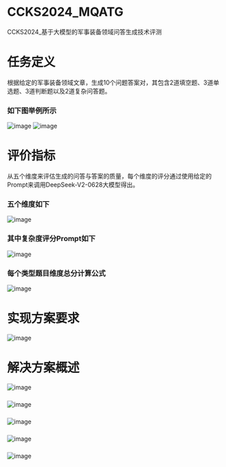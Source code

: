 # CCKS2024_MQATG
CCKS2024_基于大模型的军事装备领域问答生成技术评测
# 任务定义
根据给定的军事装备领域文章，生成10个问题答案对，其包含2道填空题、3道单选题、3道判断题以及2道复杂问答题。
### 如下图举例所示
![image](https://github.com/user-attachments/assets/9cc1f4dd-166e-4572-b075-81196f065959)
![image](https://github.com/user-attachments/assets/2a17f1bb-66c1-4395-a37e-1a5c5582a5aa)

# 评价指标

从五个维度来评估生成的问答与答案的质量，每个维度的评分通过使用给定的Prompt来调用DeepSeek-V2-0628大模型得出。
### 五个维度如下
![image](https://github.com/user-attachments/assets/da486c31-5537-4c38-91dc-1a0c5691c445)

### 其中复杂度评分Prompt如下
![image](https://github.com/user-attachments/assets/d208e2c5-3bf1-43d9-82dd-d40182e4e5a8)

### 每个类型题目维度总分计算公式
![image](https://github.com/user-attachments/assets/6f91d6a5-bc14-4e76-aee5-12b271060896)

# 实现方案要求
![image](https://github.com/user-attachments/assets/00c00bfa-bfe2-49a9-b8c9-9038a7d24f2f)

# 解决方案概述
![image](https://github.com/user-attachments/assets/69a3976f-4439-44cf-8fd0-b4d60fe2142e)

### 
![image](https://github.com/user-attachments/assets/21a636b5-ba73-419e-92de-3aba90cd3a34)

### 
![image](https://github.com/user-attachments/assets/8035eb84-ffa9-4e9b-ad2b-ce5a3660f7d4)

###
![image](https://github.com/user-attachments/assets/d64e6075-5246-4043-8453-80db838ef11b)

###

![image](https://github.com/user-attachments/assets/b7c49f7f-6932-4967-b8aa-b5155774249c)
